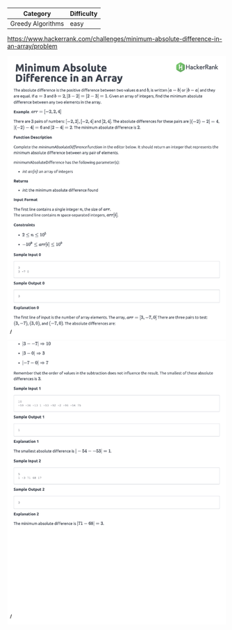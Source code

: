 | Category          | Difficulty |
| ----------------- | ---------- |
| Greedy Algorithms | easy       |

https://www.hackerrank.com/challenges/minimum-absolute-difference-in-an-array/problem

![Description Part 1](./Description1.png)
![Description Part 2](./Description2.png)

